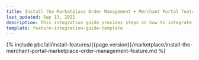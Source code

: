 ```yaml
---
title: Install the Marketplace Order Management + Merchant Portal feature
last_updated: Sep 13, 2021
description: This integration guide provides steps on how to integrate the Marketplace Merchant Portal Order Management feature into a Spryker project.
template: feature-integration-guide-template
---
```


{% include pbc/all/install-features/{{page.version}}/marketplace/install-the-merchant-portal-marketplace-order-management-feature.md %} <!-- To edit, see /_includes/pbc/all/install-features/202212.0/marketplace/install-the-merchant-portal-marketplace-order-management-feature.md -->
